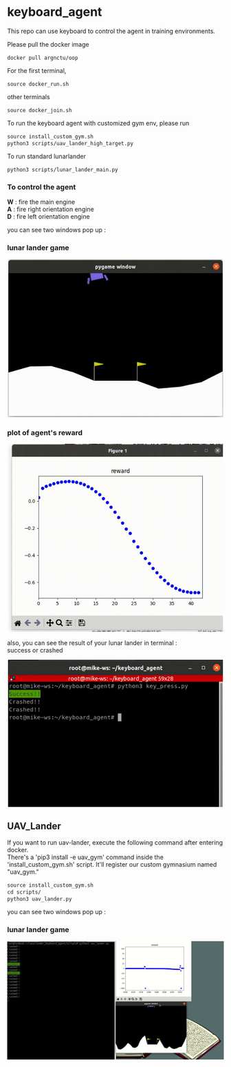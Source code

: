 # keyboard_agent

This repo can use keyboard to control the agent in training environments.

Please pull the docker image 

```
docker pull argnctu/oop
```

For the first terminal,
```
source docker_run.sh
```
other terminals
```
source docker_join.sh
```

To run the keyboard agent with customized gym env, please run 
```
source install_custom_gym.sh
python3 scripts/uav_lander_high_target.py
```

To run standard lunarlander
```
python3 scripts/lunar_lander_main.py
```

### To control the agent
**W** : fire the main engine  
**A** : fire right orientation engine  
**D** : fire left orientation engine  
  
you can see two windows pop up :
### lunar lander game 
<p align="center">
<img src="img/lunar_lander_cut.gif" width="500px"><br>
</p>

### plot of agent's reward  
<p align="center">
<img src="img/reward_cut.gif" width="500px" ><br>
</p>

also, you can see the result of your lunar lander in terminal :  
success or crashed

<p align="center">
<img src="img/terminal.gif" width="500px"><br>
</p>

## UAV_Lander
If you want to run uav-lander, execute the following command after entering docker. \
There's a 'pip3 install -e uav_gym' command inside the 'install_custom_gym.sh' script. It'll register our custom gymnasium named "uav_gym."
```
source install_custom_gym.sh
cd scripts/
python3 uav_lander.py
```
you can see two windows pop up :
### lunar lander game 
<p align="center">
<img src="img/uav_lander.gif"/>
</p>
